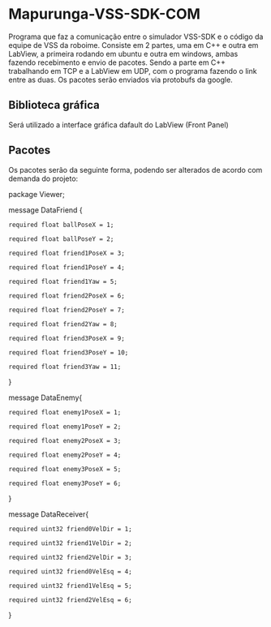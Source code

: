# Mapurunga-VSS-SDK-COM

Programa que faz a comunicação entre o simulador VSS-SDK e o código da equipe de VSS da roboime. Consiste em 2 partes, uma em C++ e outra em LabView, a primeira rodando em ubuntu e outra em windows, ambas fazendo recebimento e envio de pacotes. Sendo a parte em C++ trabalhando em TCP e a LabView em UDP, com o programa fazendo o link entre as duas. Os pacotes serão enviados via protobufs da google.

## Biblioteca gráfica

Será utilizado a interface gráfica dafault do LabView (Front Panel)

## Pacotes

Os pacotes serão da seguinte forma, podendo ser alterados de acordo com demanda do projeto:

package Viewer;

message DataFriend {
	
	required float ballPoseX = 1;
	
	required float ballPoseY = 2;
	
	required float friend1PoseX = 3;
	
	required float friend1PoseY = 4;
	
	required float friend1Yaw = 5;
	
	required float friend2PoseX = 6;
	
	required float friend2PoseY = 7;
	
	required float friend2Yaw = 8;
	
	required float friend3PoseX = 9;
	
	required float friend3PoseY = 10;
	
	required float friend3Yaw = 11;
}

message DataEnemy{
	
	required float enemy1PoseX = 1;
	
	required float enemy1PoseY = 2;
	
	required float enemy2PoseX = 3;
	
	required float enemy2PoseY = 4;
	
	required float enemy3PoseX = 5;
	
	required float enemy3PoseY = 6;
}

message DataReceiver{
	
	required uint32 friend0VelDir = 1;
	
	required uint32 friend1VelDir = 2;
	
	required uint32 friend2VelDir = 3;
	
	required uint32 friend0VelEsq = 4;
	
	required uint32 friend1VelEsq = 5;
	
	required uint32 friend2VelEsq = 6;
}

